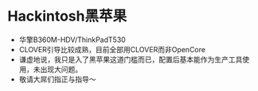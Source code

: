 # Hackintosh黑苹果
+ 华擎B360M-HDV/ThinkPadT530
+ CLOVER引导比较成熟，目前全部用CLOVER而非OpenCore
+ 谦虚地说，我只是入了黑苹果这道门槛而已，配置后基本能作为生产工具使用，未出现大问题。
+ 敬请大屌们指正与指导～

